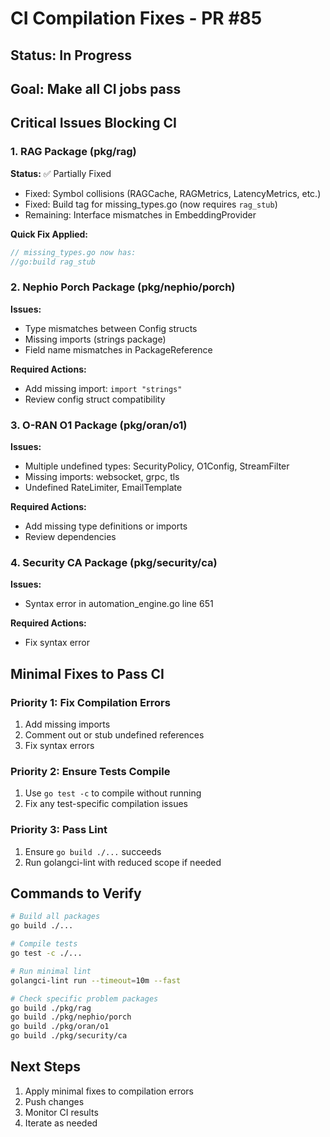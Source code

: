 # CI Compilation Fixes - PR #85

## Status: In Progress
## Goal: Make all CI jobs pass

## Critical Issues Blocking CI

### 1. RAG Package (pkg/rag)
**Status:** ✅ Partially Fixed
- Fixed: Symbol collisions (RAGCache, RAGMetrics, LatencyMetrics, etc.)
- Fixed: Build tag for missing_types.go (now requires `rag_stub`)
- Remaining: Interface mismatches in EmbeddingProvider

**Quick Fix Applied:**
```go
// missing_types.go now has:
//go:build rag_stub
```

### 2. Nephio Porch Package (pkg/nephio/porch)
**Issues:**
- Type mismatches between Config structs
- Missing imports (strings package)
- Field name mismatches in PackageReference

**Required Actions:**
- Add missing import: `import "strings"`
- Review config struct compatibility

### 3. O-RAN O1 Package (pkg/oran/o1)
**Issues:**
- Multiple undefined types: SecurityPolicy, O1Config, StreamFilter
- Missing imports: websocket, grpc, tls
- Undefined RateLimiter, EmailTemplate

**Required Actions:**
- Add missing type definitions or imports
- Review dependencies

### 4. Security CA Package (pkg/security/ca)
**Issues:**
- Syntax error in automation_engine.go line 651

**Required Actions:**
- Fix syntax error

## Minimal Fixes to Pass CI

### Priority 1: Fix Compilation Errors
1. Add missing imports
2. Comment out or stub undefined references
3. Fix syntax errors

### Priority 2: Ensure Tests Compile
1. Use `go test -c` to compile without running
2. Fix any test-specific compilation issues

### Priority 3: Pass Lint
1. Ensure `go build ./...` succeeds
2. Run golangci-lint with reduced scope if needed

## Commands to Verify

```bash
# Build all packages
go build ./...

# Compile tests
go test -c ./...

# Run minimal lint
golangci-lint run --timeout=10m --fast

# Check specific problem packages
go build ./pkg/rag
go build ./pkg/nephio/porch
go build ./pkg/oran/o1
go build ./pkg/security/ca
```

## Next Steps
1. Apply minimal fixes to compilation errors
2. Push changes
3. Monitor CI results
4. Iterate as needed